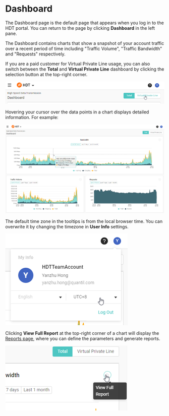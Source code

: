 # Dashboard
The Dashboard page is the default page that appears when you log in to the HDT portal. You can return to the page by clicking **Dashboard** in the left pane.

The Dashboard contains charts that show a snapshot of your account traffic over a recent period of time including "Traffic Volume", "Traffic Bandwidth" and "Requests" respectively.

If you are a paid customer for Virtual Private Line usage, you can also switch between the **Total** and **Virtual Private Line** dashboard by clicking the selection button at the top-right corner.

![null](</docs/resources/images/dashboard/selectTotalOrVpl.png>)

Hovering your cursor over the data points in a chart displays detailed information. For example:

![null](</docs/resources/images/dashboard/dashboard.png>)

The default time zone in the tooltips is from the local browser time. You can overwrite it by changing the timezone in **User Info** settings.

![null](</docs/resources/images/dashboard/myInfo.png>)

Clicking **View Full Report** at the top-right corner of a chart will display the [Reports page](</docs/portal/reports.md>), where you can define the parameters and generate reports.

![null](</docs/resources/images/dashboard/viewFullReport.png>)

